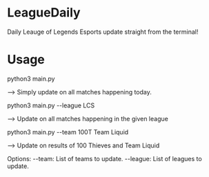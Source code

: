 # LeagueDaily

Daily Leauge of Legends Esports update straight from the terminal!

# Usage

python3 main.py

--> Simply update on all matches happening today.

python3 main.py --league LCS

--> Update on all matches happening in the given league

python3 main.py --team 100T Team Liquid

--> Update on results of 100 Thieves and Team Liquid


Options:
    --team: List of teams to update.
    --league: List of leagues to update.
